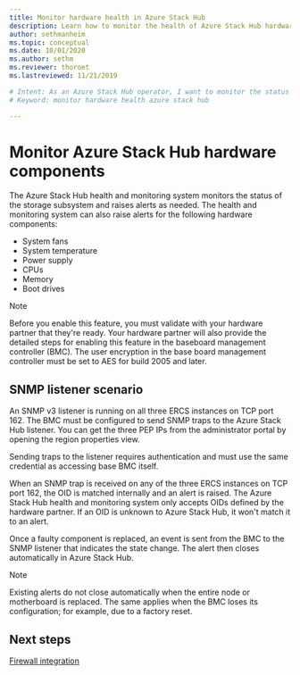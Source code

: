 ```yaml
---
title: Monitor hardware health in Azure Stack Hub
description: Learn how to monitor the health of Azure Stack Hub hardware components.
author: sethmanheim
ms.topic: conceptual
ms.date: 10/01/2020
ms.author: sethm
ms.reviewer: thoroet
ms.lastreviewed: 11/21/2019

# Intent: As an Azure Stack Hub operator, I want to monitor the status and health of my hardware components and set alerts when needed.
# Keyword: monitor hardware health azure stack hub

---
```


# Monitor Azure Stack Hub hardware components

The Azure Stack Hub health and monitoring system monitors the status of the storage subsystem and raises alerts as needed. The health and monitoring system can also raise alerts for the following hardware components:

- System fans
- System temperature
- Power supply
- CPUs
- Memory
- Boot drives

> [!NOTE]
> Before you enable this feature, you must validate with your hardware partner that they're ready. Your hardware partner will also provide the detailed steps for enabling this feature in the baseboard management controller (BMC). The user encryption in the base board management controller must be set to AES for build 2005 and later. 

## SNMP listener scenario

An SNMP v3 listener is running on all three ERCS instances on TCP port 162. The BMC must be configured to send SNMP traps to the Azure Stack Hub listener. You can get the three PEP IPs from the administrator portal by opening the region properties view.

Sending traps to the listener requires authentication and must use the same credential as accessing base BMC itself.

When an SNMP trap is received on any of the three ERCS instances on TCP port 162, the OID is matched internally and an alert is raised. The Azure Stack Hub health and monitoring system only accepts OIDs defined by the hardware partner. If an OID is unknown to Azure Stack Hub, it won't match it to an alert.

Once a faulty component is replaced, an event is sent from the BMC to the SNMP listener that indicates the state change. The alert then closes automatically in Azure Stack Hub.

> [!NOTE]
> Existing alerts do not close automatically when the entire node or motherboard is replaced. The same applies when the BMC loses its configuration; for example, due to a factory reset.

## Next steps

[Firewall integration](azure-stack-firewall.md)

